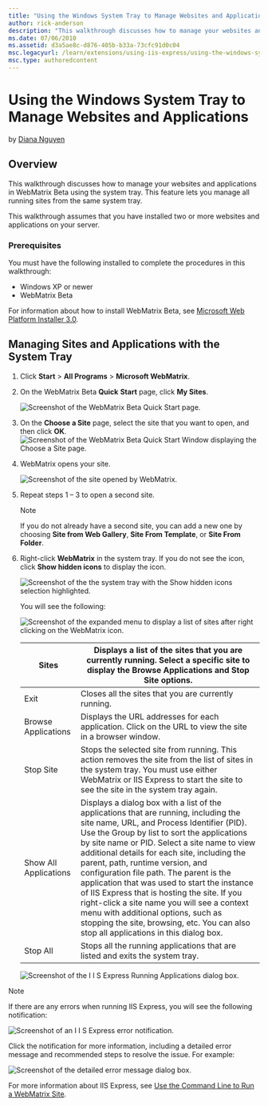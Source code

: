 ```yaml
---
title: "Using the Windows System Tray to Manage Websites and Applications"
author: rick-anderson
description: "This walkthrough discusses how to manage your websites and applications in WebMatrix Beta using the system tray. This feature lets you manage all running sit..."
ms.date: 07/06/2010
ms.assetid: d3a5ae8c-d876-405b-b33a-73cfc91d0c04
msc.legacyurl: /learn/extensions/using-iis-express/using-the-windows-system-tray-to-manage-websites-and-applications
msc.type: authoredcontent
---
```

# Using the Windows System Tray to Manage Websites and Applications

by [Diana Nguyen](https://twitter.com/dianaaanguyen)

## Overview

This walkthrough discusses how to manage your websites and applications in WebMatrix Beta using the system tray. This feature lets you manage all running sites from the same system tray.

This walkthrough assumes that you have installed two or more websites and applications on your server.

### Prerequisites

You must have the following installed to complete the procedures in this walkthrough:

- Windows XP or newer
- WebMatrix Beta

For information about how to install WebMatrix Beta, see [Microsoft Web Platform Installer 3.0](https://go.microsoft.com/fwlink/?LinkID=145510).

## Managing Sites and Applications with the System Tray

1. Click **Start** > **All Programs** > **Microsoft WebMatrix**.
2. On the WebMatrix Beta **Quick** **Start** page, click **My Sites**.

    ![Screenshot of the WebMatrix Beta Quick Start page.](using-the-windows-system-tray-to-manage-websites-and-applications/_static/image1.png)

3. On the **Choose a Site** page, select the site that you want to open, and then click **OK**.  
    ![Screenshot of the WebMatrix Beta Quick Start Window displaying the Choose a Site page.](using-the-windows-system-tray-to-manage-websites-and-applications/_static/image5.png)
4. WebMatrix opens your site.

    ![Screenshot of the site opened by WebMatrix.](using-the-windows-system-tray-to-manage-websites-and-applications/_static/image7.png)

5. Repeat steps 1 – 3 to open a second site.

    > [!NOTE]
    > If you do not already have a second site, you can add a new one by choosing **Site from Web Gallery**, **Site From Template**, or **Site From Folder**.

6. Right-click **WebMatrix** in the system tray. If you do not see the icon, click **Show hidden icons** to display the icon.

    ![Screenshot of the the system tray with the Show hidden icons selection highlighted.](using-the-windows-system-tray-to-manage-websites-and-applications/_static/image11.png)

    You will see the following:  

    ![Screenshot of the expanded menu to display a list of sites after right clicking on the WebMatrix icon.](using-the-windows-system-tray-to-manage-websites-and-applications/_static/image13.png)

    | Sites | Displays a list of the sites that you are currently running. Select a specific site to display the **Browse Applications** and **Stop Site** options.|
    | --- | --- |
    | Exit | Closes all the sites that you are currently running. |
    | Browse Applications | Displays the URL addresses for each application. Click on the URL to view the site in a browser window. |
    | Stop Site | Stops the selected site from running. This action removes the site from the list of sites in the system tray. You must use either WebMatrix or IIS Express to start the site to see the site in the system tray again. |
    | Show All Applications | Displays a dialog box with a list of the applications that are running, including the site name, URL, and Process Identifier (PID). Use the Group by list to sort the applications by site name or PID. Select a site name to view additional details for each site, including the parent, path, runtime version, and configuration file path. The parent is the application that was used to start the instance of IIS Express that is hosting the site. If you right-click a site name you will see a context menu with additional options, such as stopping the site, browsing, etc. You can also stop all applications in this dialog box. |
    | Stop All | Stops all the running applications that are listed and exits the system tray. |

    ![Screenshot of the I I S Express Running Applications dialog box.](using-the-windows-system-tray-to-manage-websites-and-applications/_static/image15.png)

> [!NOTE]
> If there are any errors when running IIS Express, you will see the following notification:

![Screenshot of an I I S Express error notification.](using-the-windows-system-tray-to-manage-websites-and-applications/_static/image17.png)

Click the notification for more information, including a detailed error message and recommended steps to resolve the issue. For example:

![Screenshot of the detailed error message dialog box.](using-the-windows-system-tray-to-manage-websites-and-applications/_static/image19.png)

For more information about IIS Express, see [Use the Command Line to Run a WebMatrix Site](https://go.microsoft.com/fwlink/?LinkId=195514).

